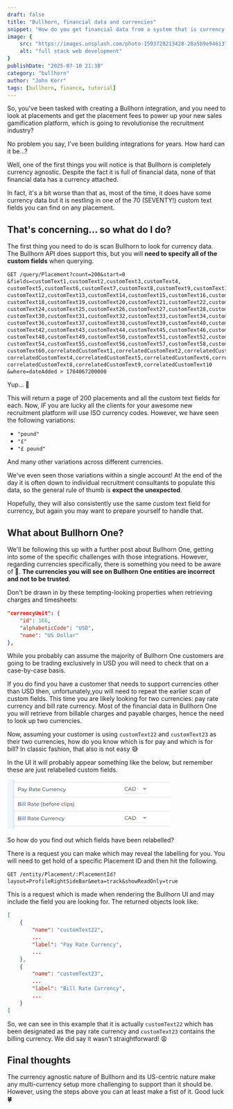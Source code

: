```yaml
---
draft: false
title: "Bullhorn, financial data and currencies"
snippet: "How do you get financial data from a system that is currency agnostic?"
image: {
    src: "https://images.unsplash.com/photo-1593720213428-28a5b9e94613?&fit=crop&w=430&h=240",
    alt: "full stack web development"
}
publishDate: "2025-07-10 21:30"
category: "bullhorn"
author: "John Kerr"
tags: [bullhorn, finance, tutorial]
---
```


So, you've been tasked with creating a Bullhorn integration, and you need
to look at placements and get the placement fees to power up your new sales 
gamification platform, which is going to revolutionise the recruitment industry? 

No problem you say, I've been building integrations for years. How hard 
can it be...?

Well, one of the first things you will notice is that Bullhorn is 
completely currency agnostic. Despite the fact it is full of 
financial data, none of that financial data has a currency attached. 

In fact, it's a bit worse than that as, most of the time, it does have some 
currency data but it is nestling in one of the 70 (SEVENTY!) custom text 
fields you can find on any placement.

## That's concerning... so what do I do?

The first thing you need to do is scan Bullhorn to look for currency data. 
The Bullhorn API does support this, but you will **need to specify 
all of the custom fields** when querying.

```
GET /query/Placement?count=200&start=0
&fields=customText1,customText2,customText3,customText4,
customText5,customText6,customText7,customText8,customText9,customText10,customText11,
customText12,customText13,customText14,customText15,customText16,customText17,
customText18,customText19,customText20,customText21,customText22,customText23,
customText24,customText25,customText26,customText27,customText28,customText29,
customText30,customText31,customText32,customText33,customText34,customText35,
customText36,customText37,customText38,customText39,customText40,customText41,
customText42,customText43,customText44,customText45,customText46,customText47,
customText48,customText49,customText50,customText51,customText52,customText53,
customText54,customText55,customText56,customText57,customText58,customText59,
customText60,correlatedCustomText1,correlatedCustomText2,correlatedCustomText3,
correlatedCustomText4,correlatedCustomText5,correlatedCustomText6,correlatedCustomText7,
correlatedCustomText8,correlatedCustomText9,correlatedCustomText10
&where=dateAdded > 1704067200000
```

Yup... 😬

This will return a page of 200 placements and all the custom text fields for each.
Now, _IF_ you are lucky all the clients for your awesome new recruitment platform 
will use ISO currency codes. However, we have seen the following variations:

- `"pound"`
- `"£"`
- `"£ pound"`

And many other variations across different currencies.

We've even seen those variations within a single account! At the end of the 
day it is often down to individual recruitment consultants to populate this 
data, so the general rule of thumb is **expect the unexpected**.

Hopefully, they will also consistently use the same custom text field for currency, but 
again you may want to prepare yourself to handle that.

## What about Bullhorn One?

We'll be following this up with a further post about Bullhorn One, getting into some 
of the specific challenges with those integrations. However, regarding currencies 
specifically, there is something you need to be aware of 🚩. **The currencies you 
will see on Bullhorn One entities are incorrect and not to be trusted**.

Don't be drawn in by these tempting-looking properties when retrieving charges and 
timesheets:

```json
"currencyUnit": {
    "id": 166,
    "alphabeticCode": "USD",
    "name": "US Dollar"
},
```

While you probably can assume the majority of Bullhorn One customers are going to be 
trading exclusively in USD you will need to check that on a case-by-case basis.

If you do find you have a customer that needs to support currencies other than USD 
then, unfortunately,you will need to repeat the earlier scan of custom fields. 
This time you are likely looking for two currencies: pay rate currency and 
bill rate currency. Most of the financial data in Bullhorn One you will retrieve 
from billable charges and payable charges, hence the need to look up two currencies.

Now, assuming your customer is using `customText22` and `customText23` as their two 
currencies, how do you know which is for pay and which is for bill? In classic fashion, 
that also is not easy 😅

In the UI it will probably appear something like the below, but remember these are 
just relabelled custom fields.

![Bullhorn One Rates](bullhorn-one-rates.png)

So how do you find out which fields have been relabelled?

There is a request you can make which may reveal the labelling for you. You will need 
to get hold of a specific Placement ID and then hit the following.

```
GET /entity/Placement/:PlacementId?layout=ProfileRightSideBar&meta=track&showReadOnly=true
```

This is a request which is made when rendering the Bullhorn UI and may include the 
field you are looking for. The returned objects look like:

```json
[
    {
        "name": "customText22",
        ...
        "label": "Pay Rate Currency",
        ...
    },
    {
        "name": "customText23",
        ...  
        "label": "Bill Rate Currency",
        ...
    }
]
```

So, we can see in this example that it is actually `customText22` which has been 
designated as the pay rate currency and `customText23` contains the billing currency. 
We did say it wasn't straightforward! 😩

## Final thoughts

The currency agnostic nature of Bullhorn and its US-centric nature make any 
multi-currency setup more challenging to support than it should be. However, using 
the steps above you can at least make a fist of it. Good luck 🍀